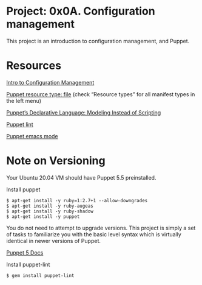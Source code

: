 # __Project: 0x0A. Configuration management__

This project is an introduction to configuration management, and Puppet.


# __Resources__

[Intro to Configuration Management](https://www.digitalocean.com/community/tutorials/an-introduction-to-configuration-management)

[Puppet resource type: file](https://www.puppet.com/docs/puppet/5.5/types/file.html) (check “Resource types” for all manifest types in the left menu)

[Puppet’s Declarative Language: Modeling Instead of Scripting](https://www.puppet.com/blog)

[Puppet lint](http://puppet-lint.com/)

[Puppet emacs mode](https://github.com/voxpupuli/puppet-mode)


# __Note on Versioning__

Your Ubuntu 20.04 VM should have Puppet 5.5 preinstalled.

Install puppet

```
$ apt-get install -y ruby=1:2.7+1 --allow-downgrades
$ apt-get install -y ruby-augeas
$ apt-get install -y ruby-shadow
$ apt-get install -y puppet
```

You do not need to attempt to upgrade versions. This project is simply a set of tasks to familiarize you with the basic level syntax which is virtually identical in newer versions of Puppet.


[Puppet 5 Docs](https://www.puppet.com/docs/puppet/5.5/puppet_index.html)


Install puppet-lint

```
$ gem install puppet-lint
```
